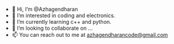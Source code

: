 - 👋 Hi, I’m @Azhagendharan
- 👀 I’m interested in coding and electronics.
- 🌱 I’m currently learning c++ and python.
- 💞️ I’m looking to collaborate on ...
- 📫 You can reach out to me at azhagendharancode@gmail.com

<!---
Azhagendharan/Azhagendharan is a ✨ special ✨ repository because its `README.md` (this file) appears on your GitHub profile.
You can click the Preview link to take a look at your changes.
--->
